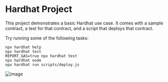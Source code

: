 # Hardhat Project

This project demonstrates a basic Hardhat use case. It comes with a sample contract, a test for that contract, and a script that deploys that contract.

Try running some of the following tasks:

```shell
npx hardhat help
npx hardhat test
REPORT_GAS=true npx hardhat test
npx hardhat node
npx hardhat run scripts/deploy.js
```
![image](https://user-images.githubusercontent.com/90957348/222951797-b19590eb-59ad-4b0d-8598-4ff545b67014.png)
